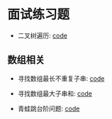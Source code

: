 # 面试练习题

- 二叉树遍历: [code](binaryTree/main.go)
## 数组相关
- 寻找数组最长不重复子串: [code](array/code/subArryLen.go)
- 寻找数组最大子串和: [code](array/code/subArryMaxSum.go)


- 青蛙跳台阶问题: [code](other/code/frogSteps.go)